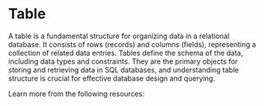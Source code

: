 # Table

A table is a fundamental structure for organizing data in a relational database. It consists of rows (records) and columns (fields), representing a collection of related data entries. Tables define the schema of the data, including data types and constraints. They are the primary objects for storing and retrieving data in SQL databases, and understanding table structure is crucial for effective database design and querying.

Learn more from the following resources:

